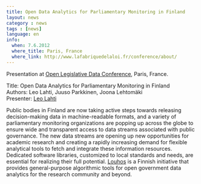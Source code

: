 ```yaml
---
title: Open Data Analytics for Parliamentary Monitoring in Finland
layout: news
category : news
tags : [news]
language: en
info:
  when: 7.6.2012
  where_title: Paris, France
  where_link: http://www.lafabriquedelaloi.fr/conference/about/
---
```


Presentation at [Open Legislative Data Conference](http://www.lafabriquedelaloi.fr/conference/about/), Paris, France. 

Title: Open Data Analytics for Parliamentary Monitoring in Finland  
Authors: Leo Lahti, Juuso Parkkinen, Joona Lehtomäki   
Presenter: [Leo Lahti](http://www.iki.fi/Leo.Lahti)  

Public bodies in Finland are now taking active steps towards releasing decision-making data in machine-readable formats, and a variety of parliamentary monitoring organizations are popping up across the globe to ensure wide and transparent access to data streams associated with public governance. The new data streams are opening up new opportunities for academic research and creating a rapidly increasing demand for flexible analytical tools to fetch and integrate these information resources. Dedicated software libraries, customized to local standards and needs, are essential for realizing their full potential. [Louhos](louhos.github.com) is a Finnish initiative that provides general-purpose algorithmic tools for open government data analytics for the research community and beyond. 
